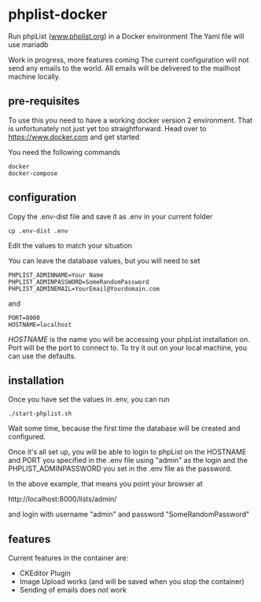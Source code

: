 # phplist-docker

Run phpList (www.phplist.org) in a Docker environment
The Yaml file will use mariadb

Work in progress, more features coming
The current configuration will not send any emails to the world. All
emails will be delivered to the mailhost machine locally.

## pre-requisites

To use this you need to have a working docker version 2 environment. 
That is unfortunately not just yet too straightforward. 
Head over to https://www.docker.com and get started

You need the following commands
    
    docker
    docker-compose


## configuration 

Copy the .env-dist file and save it as .env in your current folder

    cp .env-dist .env
   
Edit the values to match your situation

You can leave the database values, but you will need to set
    
    PHPLIST_ADMINNAME=Your Name
    PHPLIST_ADMINPASSWORD=SomeRandomPassword
    PHPLIST_ADMINEMAIL=YourEmail@Yourdomain.com
    
and
    
    PORT=8000
    HOSTNAME=localhost
    
*HOSTNAME* is the name you will be accessing your phpList installation on. Port will be
the port to connect to. To try it out on your local machine, you can use the defaults.

## installation

Once you have set the values in .env, you can run

    ./start-phplist.sh
    
Wait some time, because the first time the database will be created and configured.

Once it's all set up, you will be able to login to phpList on the HOSTNAME and PORT 
you specified in the .env file using "admin" as the login and the PHPLIST_ADMINPASSWORD
you set in the .env file as the password.

In the above example, that means you point your browser at

http://localhost:8000/lists/admin/

and login with username "admin" and password "SomeRandomPassword"


## features

Current features in the container are:

- CKEditor Plugin
- Image Upload works (and will be saved when you stop the container)
- Sending of emails does *not* work